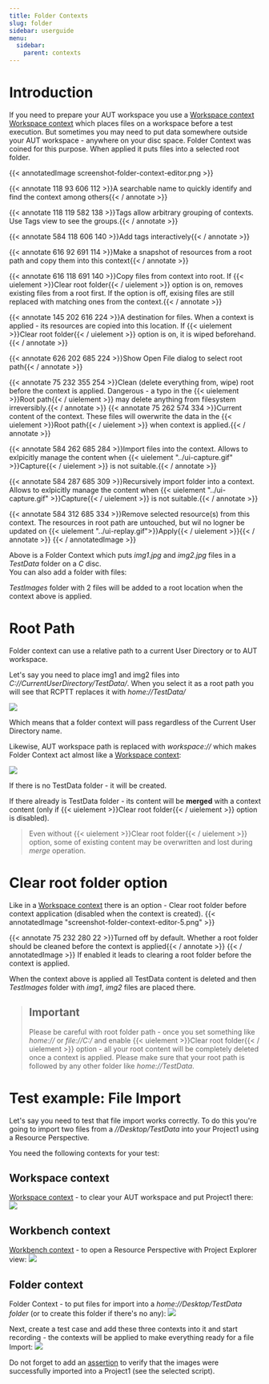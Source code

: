 ```yaml
---
title: Folder Contexts
slug: folder
sidebar: userguide
menu:
  sidebar:
    parent: contexts
---
```

# Introduction

If you need to prepare your AUT workspace you use a [Workspace context](../workspace) [Workspace context](../workspace) which places files on a workspace before a 
test execution. But sometimes you may need to put data somewhere outside your AUT workspace - anywhere on your disc
 space. Folder Context was coined for this purpose. When applied it puts files into a selected root folder. 
 
 {{< annotatedImage screenshot-folder-context-editor.png >}}
 <!-- Name -->
 {{< annotate 118 93 606 112 >}}A searchable name to quickly identify and find the context among others{{< / annotate >}} 
 <!-- Tags -->
 {{< annotate 118 119 582 138 >}}Tags allow arbitrary grouping of contexts. Use Tags view to see the groups.{{< / annotate >}} 
 <!-- Add Tags -->
 {{< annotate 584 118 606 140 >}}Add tags interactively{{< / annotate >}}
 <!-- Capture -->
 {{< annotate 616 92 691 114 >}}Make a snapshot of resources from a root path and copy them into this context{{< / annotate >}} 
 <!-- Apply -->
 {{< annotate 616 118 691 140 >}}Copy files from context into root. If {{< uielement >}}Clear root folder{{< / uielement >}} option is on, removes existing files from a root first. If the option is off, exising files are still replaced with matching ones from the context.{{< / annotate >}}
 <!-- Root path -->
 {{< annotate 145 202 616 224 >}}A destination for files. When a context is applied - its resources are copied into this location. If {{< uielement >}}Clear root folder{{< / uielement >}} option is on, it is wiped beforehand.{{< / annotate >}}
 <!-- Browse... -->
 {{< annotate 626 202 685 224 >}}Show Open File dialog to select root path{{< / annotate >}}
 <!-- Clear root folder before context application -->
 {{< annotate 75 232 355 254 >}}Clean (delete everything from, wipe) root before the context is applied. Dangerous - a typo in the {{< uielement >}}Root path{{< / uielement >}} may delete anything from filesystem irreversibly.{{< / annotate >}}
 {{< annotate 75 262 574 334 >}}Current content of the context. These files will owerwrite the data in the {{< uielement >}}Root path{{< / uielement >}} when context is applied.{{< / annotate >}}
  <!-- Add Files... -->
 {{< annotate 584 262 685 284 >}}Import files into the context. Allows to exlpicitly manage the content when {{< uielement "../ui-capture.gif" >}}Capture{{< / uielement >}} is not suitable.{{< / annotate >}}
  <!-- Add Folder... -->
 {{< annotate 584 287 685 309 >}}Recursively import folder into a context. Allows to exlpicitly manage the content when {{< uielement "../ui-capture.gif" >}}Capture{{< / uielement >}} is not suitable.{{< / annotate >}}
  <!-- Remove -->
 {{< annotate 584 312 685 334 >}}Remove selected resource(s) from this context. The resources in root path are untouched, but wil no logner be updated on {{< uielement "../ui-replay.gif">}}Apply{{< / uielement >}}{{< / annotate >}}
 {{< / annotatedImage >}}

  Above is a Folder Context which puts *img1.jpg* and *img2.jpg* files  in a *TestData* folder on a *C* disc.  
  You can also add a folder with files:
  
 
  
  *TestImages* folder with 2 files will be added to a root location when the context above is applied.
  
  # Root Path
  
  Folder context can use a relative path to a current User Directory or to AUT workspace.
  
  Let's say you need to place img1 and img2 files into *C://CurrentUserDirectory/TestData/*. 
  When you select it as a root path you will see that RCPTT replaces it with *home://TestData/*
  
  
![](screenshot-folder-context-editor-3.png)

  
  Which means that a folder context will pass regardless of the Current User Directory name.

  Likewise, AUT workspace path is replaced with *workspace://* which makes Folder Context act almost 
  like a [Workspace context](../workspace):
  
  ![](screenshot-folder-context-editor-4.png)
  
  If there is no TestData folder  - it will be created.

  If there already is TestData folder - its content will be **merged** with a context 
  content (only if {{< uielement >}}Clear root folder{{< / uielement >}} option is disabled).
  
  >  Even without {{< uielement >}}Clear root folder{{< / uielement >}} option, some of existing content may be overwritten and lost during *merge* operation.
  
# Clear root folder option
Like in a [Workspace context](../workspace) there is an option - Clear root 
folder before context application (disabled when the context is created).
{{< annotatedImage "screenshot-folder-context-editor-5.png" >}}
<!--  Clear root  -->
{{< annotate 75 232 280 22 >}}Turned off by default. Whether a root folder should be cleaned before the context is applied{{< / annotate >}} 
{{< / annotatedImage >}}
If enabled it leads to clearing a root folder before the context is applied.
  
  When the context above is applied all TestData content is deleted and then *TestImages* folder with *img1*, *img2* files are placed there.
  
  > ## Important
  >  Please be careful with root folder path - once you set something 
  >  like *home://* or *file://C:/* and enable {{< uielement >}}Clear root folder{{< / uielement >}} option - all your 
  >  root content will be completely deleted once a context is applied. 
  >  Please make sure that your root path is followed by any other folder like *home://TestData*.
  
# Test example: File Import

Let's say you need to test that file import works correctly. 
To do this you're going to import two files from a *//Desktop/TestData* into your Project1 using a Resource Perspective.  

You need the following contexts for your test:
  
## Workspace context
[Workspace context](../workspace) - to clear your AUT workspace and put Project1 there:
![](screenshot-folder-context-editor-6.png)

## Workbench context
[Workbench context](../workspace) - to open a Resource Perspective with Project Explorer view:
![](screenshot-folder-context-editor-7.png)

## Folder context
Folder Context - to put files for import into a *home://Desktop/TestData folder* (or to create this folder if there's no any):
![](screenshot-folder-context-editor-8.png)

Next, create a test case and add these three contexts into it and start recording - the contexts will be applied to make everything ready for a file Import:
![](screenshot-folder-context-editor-9.png)

Do not forget to add an [assertion](../../assertions) to verify that the images were successfully imported into a Project1 (see the selected script).
   
   
